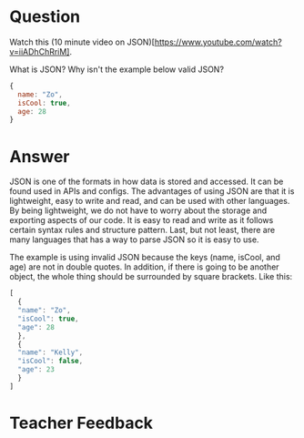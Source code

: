 # Question
Watch this (10 minute video on JSON)[https://www.youtube.com/watch?v=iiADhChRriM].

What is JSON? Why isn't the example below valid JSON?

```js
{
  name: "Zo",
  isCool: true,
  age: 28
}
```

# Answer
JSON is one of the formats in how data is stored and accessed. It can be found used in APIs and configs. The advantages of using JSON are that it is lightweight, easy to write and read, and can be used with other languages. By being lightweight, we do not have to worry about the storage and exporting aspects of our code. It is easy to read and write as it follows certain syntax rules and structure pattern. Last, but not least, there are many languages that has a way to parse JSON so it is easy to use. 

The example is using invalid JSON because the keys (name, isCool, and age) are not in double quotes. In addition, if there is going to be another object, the whole thing should be surrounded by square brackets. Like this: 

```js
[
  {
  "name": "Zo",
  "isCool": true,
  "age": 28
  },
  {
  "name": "Kelly",
  "isCool": false,
  "age": 23
  }
]
```

# Teacher Feedback